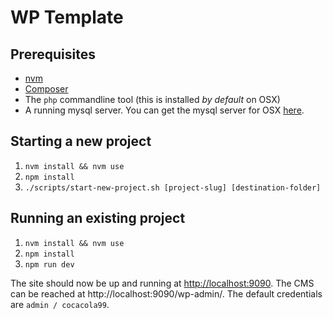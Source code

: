 # WP Template

## Prerequisites

- [nvm](https://github.com/creationix/nvm)
- [Composer](https://getcomposer.org/)
- The `php` commandline tool (this is installed _by default_ on OSX)
- A running mysql server. You can get the mysql server for OSX [here](https://dev.mysql.com/get/Downloads/MySQL-8.0/mysql-8.0.14-macos10.14-x86_64.dmg).

## Starting a new project

1. `nvm install && nvm use`
2. `npm install`
3. `./scripts/start-new-project.sh [project-slug] [destination-folder]`

## Running an existing project

1. `nvm install && nvm use`
2. `npm install`
3. `npm run dev`

The site should now be up and running at [http://localhost:9090](http://localhost:9090). The CMS can be reached at http://localhost:9090/wp-admin/. The default credentials are `admin / cocacola99`.
